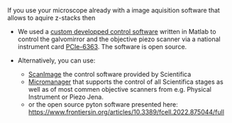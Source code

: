 
If you use your microscope already with a image aquisition software that allows to aquire z-stacks then 


* We used a [custom developped control software](https://github.com/LaboJeanPerrin/Lightsheet) written in Matlab to control the galvomirror and the objective piezo scanner via a national instrument card [PCIe-6363](https://www.ni.com/fr-fr/support/model.pcie-6363.html). The software is open source. 

* Alternatively, you can use:
    *  [ScanImage](https://www.scientifica.uk.com/products/vidrio-technologies-scanimage) the control software provided by Scientifica   
    *  [Micromanager](https://micro-manager.org/) that supports the control of all Scientifica stages as well as of most commen objective scanners from e.g. Physical Instrument or Piezo Jena.
    *  or the open source pyton software presented here: https://www.frontiersin.org/articles/10.3389/fcell.2022.875044/full
